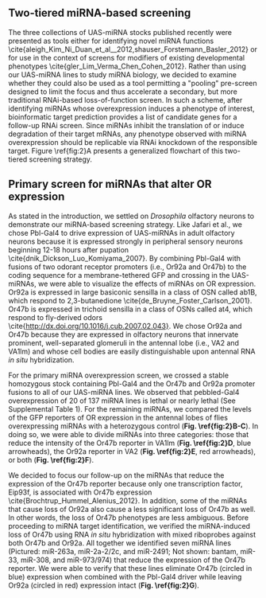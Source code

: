 ## Two-tiered miRNA-based screening

The three collections of UAS-miRNA stocks published recently were presented as tools either for identifying novel miRNA functions \cite{aleigh_Kim_Ni_Duan_et_al__2012,shauser_Forstemann_Basler_2012} or for use in the context of screens for modifiers of existing developmental phenotypes \cite{gler_Lim_Verma_Chen_Cohen_2012}. Rather than using our UAS-miRNA lines to study miRNA biology, we decided to examine whether they could also be used as a tool permitting a "pooling" pre-screen designed to limit the focus and thus accelerate a secondary, but more traditional RNAi-based loss-of-function screen. In such a scheme, after identifying miRNAs whose overexpression induces a phenotype of interest, bioinformatic target prediction provides a list of candidate genes for a follow-up RNAi screen. Since miRNAs inhibit the translation of or induce degradation of their target mRNAs, any phenotype observed with miRNA overexpression should be replicable via RNAi knockdown of the responsible target. Figure \ref{fig:2}A presents a generalized flowchart of this two-tiered screening strategy.

## Primary screen for miRNAs that alter OR expression

As stated in the introduction, we settled on *Drosophila* olfactory neurons to demonstrate our miRNA-based screening strategy. Like Jafari et al., we chose Pbl-Gal4 to drive expression of UAS-miRNAs in adult olfactory neurons because it is expressed strongly in peripheral sensory neurons beginning 12-18 hours after pupation \cite{dnik_Dickson_Luo_Komiyama_2007}. By combining Pbl-Gal4 with fusions of two odorant receptor promoters (i.e., Or92a and Or47b) to the coding sequence for a membrane-tethered GFP and crossing in the UAS-miRNAs, we were able to visualize the effects of miRNAs on OR expression. Or92a is expressed in large basiconic sensilla in a class of OSN called ab1B, which respond to 2,3-butanedione \cite{de_Bruyne_Foster_Carlson_2001}. Or47b is expressed in trichoid sensilla in a class of OSNs called at4, which respond to fly-derived odors \cite{http://dx.doi.org/10.1016/j.cub.2007.02.043}. We chose Or92a and Or47b because they are expressed in olfactory neurons that innervate prominent, well-separated glomeruli in the antennal lobe (i.e., VA2 and VA1lm) and whose cell bodies are easily distinguishable upon antennal RNA *in situ* hybridization.

For the primary miRNA overexpression screen, we crossed a stable homozygous stock containing Pbl-Gal4 and the Or47b and Or92a promoter fusions to all of our UAS-miRNA lines. We observed that pebbled-Gal4 overexpression of 20 of 137 miRNA lines is lethal or nearly lethal (See Supplemental Table 1). For the remaining miRNAs, we compared the levels of the GFP reporters of OR expression in the antennal lobes of flies overexpressing miRNAs with a heterozygous control (**Fig. \ref{fig:2}B-C**). In doing so, we were able to divide miRNAs into  three categories: those that reduce the intensity of the Or47b reporter in VA1lm (**Fig. \ref{fig:2}D**, blue arrowheads), the Or92a reporter in VA2 (**Fig. \ref{fig:2}E**, red arrowheads), or both (**Fig. \ref{fig:2}F**).

We decided to focus our follow-up on the miRNAs that reduce the expression of the Or47b reporter because only one transcription factor, Eip93f, is associated with Or47b expression \cite{Brochtrup_Hummel_Alenius_2012}. In addition, some of the miRNAs that cause loss of Or92a also cause a less significant loss of Or47b as well. In other words, the loss of Or47b phenotypes are less ambiguous. Before proceeding to miRNA target identification, we verified the miRNA-induced loss of Or47b using RNA *in situ* hybridization with mixed riboprobes against both Or47b and Or92a. All together we identified seven miRNA lines (Pictured: miR-263a, miR-2a-2/2c, and miR-2491; Not shown: bantam, miR-33, miR-308, and miR-973/974) that reduce the expression of the Or47b reporter. We were able to verify that these lines eliminate Or47b (circled in blue) expression when combined with the Pbl-Gal4 driver while leaving Or92a (circled in red) expression intact (**Fig. \ref{fig:2}G**).